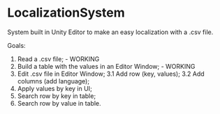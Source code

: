 # LocalizationSystem
System built in Unity Editor to make an easy localization with a .csv file.

Goals:
1. Read a .csv file; - WORKING
2. Build a table with the values in an Editor Window; - WORKING
3. Edit .csv file in Editor Window;
  3.1 Add row (key, values);
  3.2 Add columns (add language);
4. Apply values by key in UI;
5. Search row by key in table;
6. Search row by value in table.
